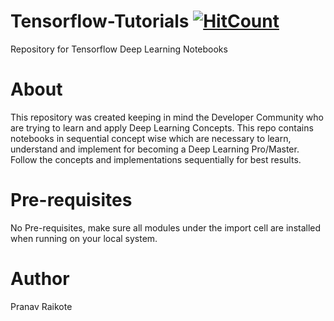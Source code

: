 
# Tensorflow-Tutorials [![HitCount](http://hits.dwyl.com/pranavraikote/Tensorflow-Tutorials.svg)](http://hits.dwyl.com/pranavraikote/Tensorflow-Tutorials)
Repository for Tensorflow Deep Learning Notebooks

# About
This repository was created keeping in mind the Developer Community who are trying to learn and apply Deep Learning Concepts. This repo contains notebooks in sequential concept wise which are necessary to learn, understand and implement for becoming a Deep Learning Pro/Master. Follow the concepts and implementations sequentially for best results.

# Pre-requisites
No Pre-requisites, make sure all modules under the import cell are installed when running on your local system.

# Author
Pranav Raikote
